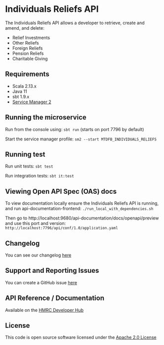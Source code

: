 Individuals Reliefs API
========================

The Individuals Reliefs API allows a developer to retrieve, create and amend, and delete:

- Relief Investments
- Other Reliefs
- Foreign Reliefs
- Pension Reliefs
- Charitable Giving

## Requirements

- Scala 2.13.x
- Java 11
- sbt 1.9.x
- [Service Manager 2](https://github.com/hmrc/sm2)

## Running the microservice

Run from the console using: `sbt run` (starts on port 7796 by default)

Start the service manager profile: `sm2 --start MTDFB_INDIVIDUALS_RELIEFS`

## Running test

Run unit tests: `sbt test`

Run integration tests: `sbt it:test`

## Viewing Open API Spec (OAS) docs

To view documentation locally ensure the Individuals Reliefs API is running, and run api-documentation-frontend:
`./run_local_with_dependencies.sh`

Then go to http://localhost:9680/api-documentation/docs/openapi/preview and use this port and version:
`http://localhost:7796/api/conf/1.0/application.yaml`

## Changelog

You can see our changelog [here](https://github.com/hmrc/income-tax-mtd-changelog)

## Support and Reporting Issues

You can create a GitHub issue [here](https://github.com/hmrc/income-tax-mtd-changelog/issues)

## API Reference / Documentation

Available on
the [HMRC Developer Hub](https://developer.service.hmrc.gov.uk/api-documentation/docs/api/service/individuals-reliefs-api)

## License

This code is open source software licensed under
the [Apache 2.0 License]("http://www.apache.org/licenses/LICENSE-2.0.html")
